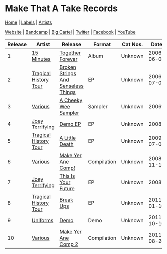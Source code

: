 # Make That A Take Records

[Home](../index.md) | [Labels](../labels.md) | [Artists](../artists.md)

[Website](https://www.makethatatakerecords.com/) | [Bandcamp](https://makethatatakerecords.bandcamp.com/) | [Big Cartel](https://makethatatakerecords.bigcartel.com/) | [Twitter](https://twitter.com/makethatatake) | [Facebook](https://www.facebook.com/makethatatakerecords/) | 
[YouTube](https://www.youtube.com/user/DrDeeker)


| Release | Artist | Release | Format | Cat Nos. | Date |
|---|---|---|---|---|---|
| 1 | [15 Minutes](../artists/15-minutes.md) | [Together Forever](../releases/15-minutes-together-forever.md) | Album | Unknown | 2006-06-06 |
| 2 | [Tragical History Tour](../artists/tragical-history-tour.md) | [Broken Strings And Senseless Things](../releases/tragical-history-tour-broken-strings-and-senseless-things.md) | EP | Unknown | 2006-07-03 |
| 3 | [Various](../artists/various.md) | [A Cheeky Wee Sampler](../releases/various-a-cheeky-wee-sampler.md) | Sampler | Unknown | 2006? |
| 4 | [Joey Terrifying](../artists/joey-terrifying.md) | [Demo EP](../releases/joey-terrifying-demo.md) | EP | Unknown | 2008 |
| 5 | [Tragical History Tour](../artists/tragical-history-tour.md) | [A Little Death](../releases/tragical-history-tour-a-little-death.md) | EP | Unknown | 2009-07-04 |
| 6 | [Various](../artists/various.md) | [Make Yer Ane Comp!](../releases/various-make-yer-ane-comp.md) | Compilation | Unknown | 2008-11-15 |
| 7 | [Joey Terrifying](../artists/joey-terrifying.md) | [This Is Your Future](../releases/joey-terrifying-this-is-your-future.md) | EP | Unknown | 2008? |
| 8 | [Tragical History Tour](../artists/tragical-history-tour.md) | [Break Ups](../releases/tragical-history-tour-break-ups.md) | EP | Unknown | 2011-01-10 |
| 9 | [Uniforms](../artists/uniforms.md) | [Demo](../releases/uniforms-demo.md) | Demo | Unknown | 2011-10-10 |
| 10 | [Various](../artists/various.md) | [Make Yer Ane Comp 2](../releases/various-make-yer-ane-comp-2.md) | Compilation | Unknown | 2011-08-26 |